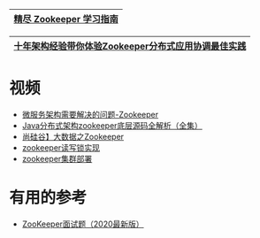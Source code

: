 
[精尽 Zookeeper 学习指南](http://svip.iocoder.cn/Zookeeper/tutorials/)|
---|

[十年架构经验带你体验Zookeeper分布式应用协调最佳实践](https://www.bilibili.com/video/BV1rW411Z7YK)|
---|






# 视频
* [微服务架构需要解决的问题-Zookeeper](https://www.bilibili.com/video/av65833021?p=2)
* [Java分布式架构zookeeper底层源码全解析（全集）](https://www.bilibili.com/video/av59755888/?spm_id_from=333.788.videocard.17)
* [尚硅谷】大数据之Zookeeper](https://www.bilibili.com/video/av31971404?from=search&seid=8155618847316669100)
* [zookeeper读写锁实现](https://www.bilibili.com/video/av73040190?from=search&seid=11244131792888282581)
* [zookeeper集群部署](https://blog.csdn.net/rj1bww/article/details/72811383)


# 有用的参考
* [ZooKeeper面试题（2020最新版）](https://blog.csdn.net/ThinkWon/article/details/104397719)
